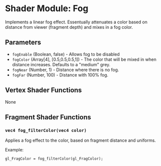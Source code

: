 # Shader Module: Fog

Implements a linear fog effect. Essentually attenuates a color based on
distance from viewer (fragment depth) and mixes in a fog color.


## Parameters

* `fogEnable` (Boolean, false) - Allows fog to be disabled
* `fogColor` (Array[4], [0.5,0.5,0.5,1]) - The color that will be mixed in
  when distance increases. Defaults to a "medium" grey.
* `fogNear` (Number, 1) - Distance where there is no fog.
* `fogFar` (Number, 100) - Distance with 100% fog.


## Vertex Shader Functions

None


## Fragment Shader Functions

### `vec4 fog_filterColor(vec4 color)`

Applies a fog effect to the color, based on fragment distance and uniforms.

Example:
```
gl_FragColor = fog_filterColor(gl_FragColor);
```
